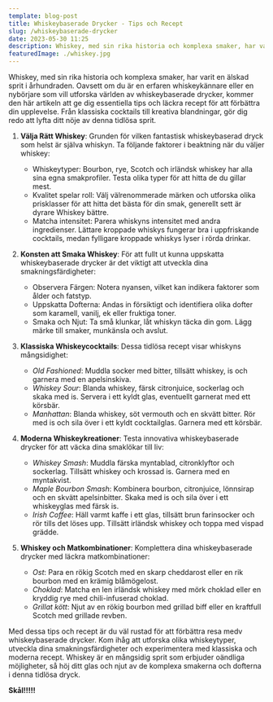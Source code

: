 ```yaml
---
template: blog-post
title: Whiskeybaserade Drycker - Tips och Recept
slug: /whiskeybaserade-drycker
date: 2023-05-30 11:25
description: Whiskey, med sin rika historia och komplexa smaker, har varit en älskad sprit i århundraden. Oavsett om du är en erfaren whiskeykännare eller en nybörjare som vill utforska världen av whiskeybaserade drycker, kommer den här artikeln att ge dig essentiella tips och läckra recept för att förbättra din upplevelse.
featuredImage: ./whiskey.jpg
---
```

Whiskey, med sin rika historia och komplexa smaker, har varit en älskad sprit i århundraden. Oavsett om du är en erfaren whiskeykännare eller en nybörjare som vill utforska världen av whiskeybaserade drycker, kommer den här artikeln att ge dig essentiella tips och läckra recept för att förbättra din upplevelse. Från klassiska cocktails till kreativa blandningar, gör dig redo att lyfta ditt nöje av denna tidlösa sprit.

1. **Välja Rätt Whiskey**:
Grunden för vilken fantastisk whiskeybaserad dryck som helst är själva whiskyn. Ta följande faktorer i beaktning när du väljer whiskey:
    - Whiskeytyper: Bourbon, rye, Scotch och irländsk whiskey har alla sina egna smakprofiler. Testa olika typer för att hitta de du gillar mest.
    - Kvalitet spelar roll: Välj välrenommerade märken och utforska olika prisklasser för att hitta det bästa för din smak, generellt sett är dyrare Whiskey bättre.
    - Matcha intensitet: Parera whiskyns intensitet med andra ingredienser. Lättare kroppade whiskys fungerar bra i uppfriskande cocktails, medan fylligare kroppade whiskys lyser i rörda drinkar.

2. **Konsten att Smaka Whiskey**:
För att fullt ut kunna uppskatta whiskeybaserade drycker är det viktigt att utveckla dina smakningsfärdigheter:
    - Observera Färgen: Notera nyansen, vilket kan indikera faktorer som ålder och fatstyp.
    - Uppskatta Dofterna: Andas in försiktigt och identifiera olika dofter som karamell, vanilj, ek eller fruktiga toner.
    - Smaka och Njut: Ta små klunkar, låt whiskyn täcka din gom. Lägg märke till smaker, munkänsla och avslut.

3. **Klassiska Whiskeycocktails**:
Dessa tidlösa recept visar whiskyns mångsidighet:
    - *Old Fashioned*: Muddla socker med bitter, tillsätt whiskey, is och garnera med en apelsinskiva.
    - *Whiskey Sour*: Blanda whiskey, färsk citronjuice, sockerlag och skaka med is. Servera i ett kyldt glas, eventuellt garnerat med ett körsbär.
    - *Manhattan*: Blanda whiskey, söt vermouth och en skvätt bitter. Rör med is och sila över i ett kyldt cocktailglas. Garnera med ett körsbär.

4. **Moderna Whiskeykreationer**:
Testa innovativa whiskeybaserade drycker för att väcka dina smaklökar till liv:
    - *Whiskey Smash*: Muddla färska myntablad, citronklyftor och sockerlag. Tillsätt whiskey och krossad is. Garnera med en myntakvist.
    - *Maple Bourbon Smash*:  Kombinera bourbon, citronjuice, lönnsirap och en skvätt apelsinbitter. Skaka med is och sila över i ett whiskeyglas med färsk is.
    - *Irish Coffee*: Häll varmt kaffe i ett glas, tillsätt brun farinsocker och rör tills det löses upp. Tillsätt irländsk whiskey och toppa med vispad grädde.

5. **Whiskey och Matkombinationer**:
Komplettera dina whiskeybaserade drycker med läckra matkombinationer:
    - *Ost*: Para en rökig Scotch med en skarp cheddarost eller en rik bourbon med en krämig blåmögelost.
    - *Choklad*: Matcha en len irländsk whiskey med mörk choklad eller en kryddig rye med chili-infuserad choklad.
    - *Grillat kött*: Njut av en rökig bourbon med grillad biff eller en kraftfull Scotch med grillade revben.

Med dessa tips och recept är du väl rustad för att förbättra resa medv whiskeybaserade drycker. Kom ihåg att utforska olika whiskeytyper, utveckla dina smakningsfärdigheter och experimentera med klassiska och moderna recept. Whiskey är en mångsidig sprit som erbjuder oändliga möjligheter, så höj ditt glas och njut av de komplexa smakerna och dofterna i denna tidlösa dryck. 

**Skål!!!!!**